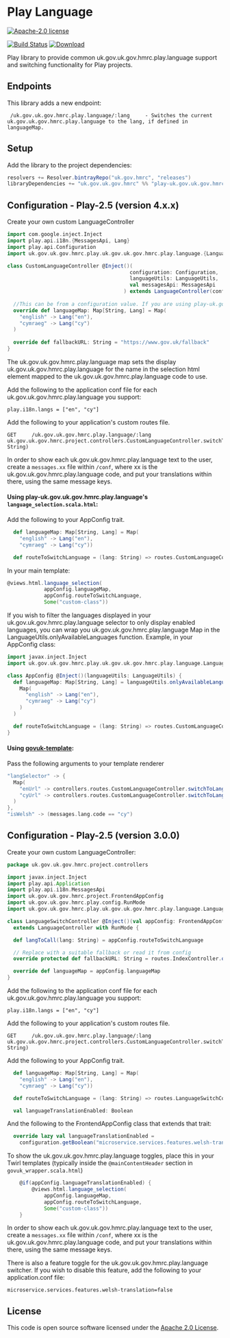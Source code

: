 # Play Language

[![Apache-2.0 license](http://img.shields.io/badge/license-Apache-brightgreen.svg)](http://www.apache.org/licenses/LICENSE-2.0.html)

[![Build Status](https://travis-ci.org/uk.gov.hmrc/play-uk.gov.uk.gov.hmrc.play.language.svg)](https://travis-ci.org/uk.gov.hmrc/play-uk.gov.uk.gov.hmrc.play.language) [![Download](https://api.bintray.com/packages/uk.gov.hmrc/releases/play-uk.gov.uk.gov.hmrc.play.language/images/download.svg)](https://bintray.com/uk.gov.hmrc/releases/play-uk.gov.uk.gov.hmrc.play.language/_latestVersion)

Play library to provide common uk.gov.uk.gov.hmrc.play.language support and switching functionality for Play projects.

## Endpoints

This library adds a new endpoint:

```
 /uk.gov.uk.gov.hmrc.play.language/:lang     - Switches the current uk.gov.uk.gov.hmrc.play.language to the lang, if defined in languageMap.
```

## Setup

Add the library to the project dependencies:

``` scala
resolvers += Resolver.bintrayRepo("uk.gov.hmrc", "releases")
libraryDependencies += "uk.gov.uk.gov.hmrc" %% "play-uk.gov.uk.gov.hmrc.play.language" % "[INSERT VERSION]"
```

## Configuration - Play-2.5 (version 4.x.x)

Create your own custom LanguageController

``` scala
import com.google.inject.Inject
import play.api.i18n.{MessagesApi, Lang}
import play.api.Configuration
import uk.gov.uk.gov.hmrc.play.uk.gov.uk.gov.hmrc.play.language.{LanguageController, LanguageUtils}

class CustomLanguageController @Inject()(
                                        configuration: Configuration,
                                        languageUtils: LanguageUtils,
                                        val messagesApi: MessagesApi
                                      ) extends LanguageController(configuration, languageUtils) {
  
  //This can be from a configuration value. If you are using play-uk.gov.uk.gov.hmrc.play.language's html, this should be from the configuration value set below
  override def languageMap: Map[String, Lang] = Map(
    "english" -> Lang("en"),
    "cymraeg" -> Lang("cy")    
  )
  
  override def fallbackURL: String = "https://www.gov.uk/fallback"                           
}
```

The uk.gov.uk.gov.hmrc.play.language map sets the display uk.gov.uk.gov.hmrc.play.language for the name in the selection html element mapped to the uk.gov.uk.gov.hmrc.play.language code to use.

Add the following to the application conf file for each uk.gov.uk.gov.hmrc.play.language you support:

```
play.i18n.langs = ["en", "cy"]
```

Add the following to your application's custom routes file.

```
GET     /uk.gov.uk.gov.hmrc.play.language/:lang       uk.gov.uk.gov.hmrc.project.controllers.CustomLanguageController.switchToLanguage(lang: String)
```

In order to show each uk.gov.uk.gov.hmrc.play.language text to the user, create a `messages.xx` file within `/conf`, where xx is the uk.gov.uk.gov.hmrc.play.language code, and put your translations within there, using the same message keys.


#### Using play-uk.gov.uk.gov.hmrc.play.language's `language_selection.scala.html`:
Add the following to your AppConfig trait.

``` scala
  def languageMap: Map[String, Lang] = Map(
    "english" -> Lang("en"),
    "cymraeg" -> Lang("cy"))

  def routeToSwitchLanguage = (lang: String) => routes.CustomLanguageController.switchToLanguage(lang)
```

In your main template:
``` scala
@views.html.language_selection(
            appConfig.languageMap,
            appConfig.routeToSwitchLanguage,
            Some("custom-class"))
```

If you wish to filter the languages displayed in your uk.gov.uk.gov.hmrc.play.language selector to only display enabled languages, you can wrap you uk.gov.uk.gov.hmrc.play.language Map in the LanguageUtils.onlyAvailableLanguages function.
Example, in your AppConfig class:

``` scala
import javax.inject.Inject
import uk.gov.uk.gov.hmrc.play.uk.gov.uk.gov.hmrc.play.language.LanguageUtils

class AppConfig @Inject()(languageUtils: LanguageUtils) {
  def languageMap: Map[String, Lang] = languageUtils.onlyAvailableLanguages(
    Map(
      "english" -> Lang("en"),
      "cymraeg" -> Lang("cy")
    )
  )

  def routeToSwitchLanguage = (lang: String) => routes.CustomLanguageController.switchToLanguage(lang)
}

```


#### Using [govuk-template]("https://github.com/uk.gov.hmrc/govuk-template"):
Pass the following arguments to your template renderer
``` scala 
"langSelector" -> {
  Map(
    "enUrl" -> controllers.routes.CustomLanguageController.switchToLanguage("english"),
    "cyUrl" -> controllers.routes.CustomLanguageController.switchToLanguage("cymraeg")
  )
},
"isWelsh" -> (messages.lang.code == "cy")

```



## Configuration - Play-2.5 (version 3.0.0)

Create your own custom LanguageController:

``` scala
package uk.gov.uk.gov.hmrc.project.controllers

import javax.inject.Inject
import play.api.Application
import play.api.i18n.MessagesApi
import uk.gov.uk.gov.hmrc.project.FrontendAppConfig
import uk.gov.uk.gov.hmrc.play.config.RunMode
import uk.gov.uk.gov.hmrc.play.uk.gov.uk.gov.hmrc.play.language.LanguageController

class LanguageSwitchController @Inject()(val appConfig: FrontendAppConfig, override implicit val messagesApi: MessagesApi, implicit val app: Application)
  extends LanguageController with RunMode {

  def langToCall(lang: String) = appConfig.routeToSwitchLanguage

  // Replace with a suitable fallback or read it from config
  override protected def fallbackURL: String = routes.IndexController.onPageLoad().url

  override def languageMap = appConfig.languageMap
}
```

Add the following to the application conf file for each uk.gov.uk.gov.hmrc.play.language you support:

```
play.i18n.langs = ["en", "cy"]
```

Add the following to your application's custom routes file.

```
GET     /uk.gov.uk.gov.hmrc.play.language/:lang       uk.gov.uk.gov.hmrc.project.controllers.CustomLanguageController.switchToLanguage(lang: String)
```

Add the following to your AppConfig trait.

``` scala
  def languageMap: Map[String, Lang] = Map(
    "english" -> Lang("en"),
    "cymraeg" -> Lang("cy"))

  def routeToSwitchLanguage = (lang: String) => routes.LanguageSwitchController.switchToLanguage(lang)

  val languageTranslationEnabled: Boolean
```

And the following to the FrontendAppConfig class that extends that trait:

``` scala
  override lazy val languageTranslationEnabled =
    configuration.getBoolean("microservice.services.features.welsh-translation").getOrElse(true)
```

To show the uk.gov.uk.gov.hmrc.play.language toggles, place this in your Twirl templates (typically inside the `@mainContentHeader` section in `govuk_wrapper.scala.html`)

``` scala
    @if(appConfig.languageTranslationEnabled) {
        @views.html.language_selection(
            appConfig.languageMap,
            appConfig.routeToSwitchLanguage,
            Some("custom-class"))
    }
```

In order to show each uk.gov.uk.gov.hmrc.play.language text to the user, create a `messages.xx` file within `/conf`, where xx is the uk.gov.uk.gov.hmrc.play.language code, and put your translations within there, using the same message keys.

There is also a feature toggle for the uk.gov.uk.gov.hmrc.play.language switcher. If you wish to disable this feature, add the following to your application.conf file:

```
microservice.services.features.welsh-translation=false
```

## License ##
 
This code is open source software licensed under the [Apache 2.0 License]("http://www.apache.org/licenses/LICENSE-2.0.html").
